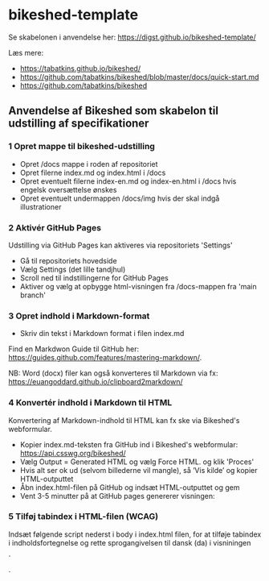 # bikeshed-template

Se skabelonen i anvendelse her: https://digst.github.io/bikeshed-template/

Læs mere: 
- https://tabatkins.github.io/bikeshed/ 
- https://github.com/tabatkins/bikeshed/blob/master/docs/quick-start.md
- https://github.com/tabatkins/bikeshed


## Anvendelse af Bikeshed som skabelon til udstilling af specifikationer

### 1 Opret mappe til bikeshed-udstilling
- Opret /docs mappe i roden af repositoriet
- Opret filerne index.md og index.html i /docs 
- Opret eventuelt filerne index-en.md og index-en.html i /docs hvis engelsk oversættelse ønskes
- Opret eventuelt undermappen /docs/img hvis der skal indgå illustrationer

### 2 Aktivér GitHub Pages
Udstilling via GitHub Pages kan aktiveres via repositoriets 'Settings'
- Gå til repositoriets hovedside
- Vælg Settings (det lille tandjhul)
- Scroll ned til indstillingerne for GitHub Pages
- Aktiver og vælg at opbygge html-visningen fra /docs-mappen fra 'main branch'

### 3 Opret indhold i Markdown-format 
- Skriv din tekst i Markdown format i filen index.md

Find en Markdwon Guide til GitHub her: https://guides.github.com/features/mastering-markdown/. 

NB: Word (docx) filer kan også konverteres til Markdown via fx: https://euangoddard.github.io/clipboard2markdown/

### 4 Konvertér indhold i Markdown til HTML 
Konvertering af Markdown-indhold til HTML kan fx ske via Bikeshed's webformular.
  
- Kopier index.md-teksten fra GitHub ind i Bikeshed's webformular: https://api.csswg.org/bikeshed/
- Vælg Output = Generated HTML og vælg Force HTML. og klik 'Proces'
- Hvis alt ser ok ud (selvom billederne vil mangle), så ’Vis kilde’ og kopier HTML-outputtet
- Åbn index.html-filen på GitHub og indsæt HTML-outputtet og gem
- Vent 3-5 minutter på at GitHub pages genererer visningen: 

### 5 Tilføj tabindex i HTML-filen (WCAG) 
Indsæt følgende script nederst i body i index.html filen, for at tilføje tabindex i indholdsfortegnelse og rette sprogangivelsen til dansk (da) i visniningen

`
<script>
    /*Set attribute tabindex on all elements in TOC*/
    var toc =  document.querySelectorAll("#toc .content");
    for (var i = 0; i < toc.length; i++) {
      if (!toc[i].hasAttribute("tabindex")){
        var att = document.createAttribute("tabindex");
        att.value = "0";
        toc[i].setAttributeNode(att);
      }
    }
    /*Set lang attribute value to "da" in html tag*/
    document.getElementsByTagName("html")[0].setAttribute("lang", "da");
</script>`

